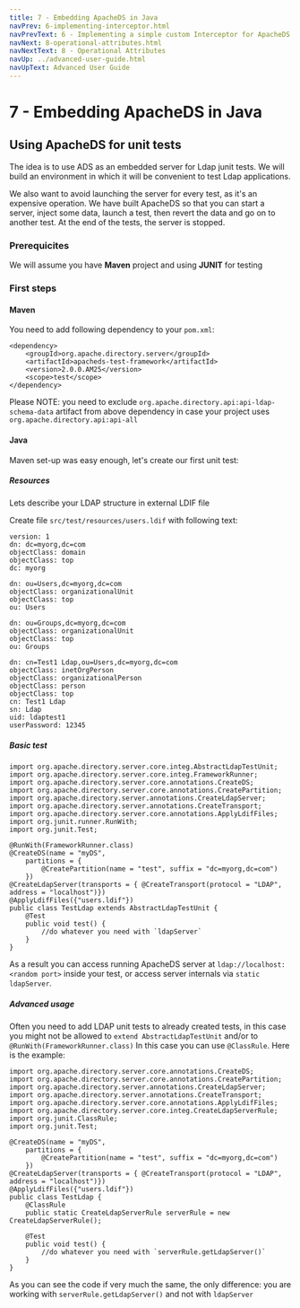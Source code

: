```yaml
---
title: 7 - Embedding ApacheDS in Java
navPrev: 6-implementing-interceptor.html
navPrevText: 6 - Implementing a simple custom Interceptor for ApacheDS
navNext: 8-operational-attributes.html
navNextText: 8 - Operational Attributes
navUp: ../advanced-user-guide.html
navUpText: Advanced User Guide
---
```


# 7 - Embedding ApacheDS in Java

## Using ApacheDS for unit tests
The idea is to use ADS as an embedded server for Ldap junit tests.
We will build an environment in which it will be convenient to test
Ldap applications.

We also want to avoid launching the server for every test, as it's
an expensive operation. We have built ApacheDS so that you can start
a server, inject some data, launch a test, then revert the data and
go on to another test. At the end of the tests, the server is stopped.

### Prerequicites
We will assume you have **Maven** project and using **JUNIT** for testing

### First steps
#### Maven
You need to add following dependency to your `pom.xml`:

    <dependency>
        <groupId>org.apache.directory.server</groupId>
        <artifactId>apacheds-test-framework</artifactId>
        <version>2.0.0.AM25</version>
        <scope>test</scope>
    </dependency>

Please NOTE: you need to exclude `org.apache.directory.api:api-ldap-schema-data`
artifact from above dependency in case your project uses `org.apache.directory.api:api-all`

#### Java
Maven set-up was easy enough, let's create our first unit test:

##### Resources
Lets describe your LDAP structure in external LDIF file

Create file `src/test/resources/users.ldif` with following text:

    version: 1
    dn: dc=myorg,dc=com
    objectClass: domain
    objectClass: top
    dc: myorg
    
    dn: ou=Users,dc=myorg,dc=com
    objectClass: organizationalUnit
    objectClass: top
    ou: Users
    
    dn: ou=Groups,dc=myorg,dc=com
    objectClass: organizationalUnit
    objectClass: top
    ou: Groups
    
    dn: cn=Test1 Ldap,ou=Users,dc=myorg,dc=com
    objectClass: inetOrgPerson
    objectClass: organizationalPerson
    objectClass: person
    objectClass: top
    cn: Test1 Ldap
    sn: Ldap
    uid: ldaptest1
    userPassword: 12345


##### Basic test

    import org.apache.directory.server.core.integ.AbstractLdapTestUnit;
    import org.apache.directory.server.core.integ.FrameworkRunner;
    import org.apache.directory.server.core.annotations.CreateDS;
    import org.apache.directory.server.core.annotations.CreatePartition;
    import org.apache.directory.server.annotations.CreateLdapServer;
    import org.apache.directory.server.annotations.CreateTransport;
    import org.apache.directory.server.core.annotations.ApplyLdifFiles;
    import org.junit.runner.RunWith;
    import org.junit.Test;
    
    @RunWith(FrameworkRunner.class)
    @CreateDS(name = "myDS",
        partitions = {
            @CreatePartition(name = "test", suffix = "dc=myorg,dc=com")
        })
    @CreateLdapServer(transports = { @CreateTransport(protocol = "LDAP", address = "localhost")})
    @ApplyLdifFiles({"users.ldif"})
    public class TestLdap extends AbstractLdapTestUnit {
        @Test
        public void test() {
            //do whatever you need with `ldapServer`
        }
    }


As a result you can access running ApacheDS server at `ldap://localhost:<random port>`
inside your test, or access server internals via `static ldapServer`.

##### Advanced usage
Often you need to add LDAP unit tests to already created tests, in this case you might
not be allowed to `extend AbstractLdapTestUnit` and/or to `@RunWith(FrameworkRunner.class)`
In this case you can use `@ClassRule`.
Here is the example:

    import org.apache.directory.server.core.annotations.CreateDS;
    import org.apache.directory.server.core.annotations.CreatePartition;
    import org.apache.directory.server.annotations.CreateLdapServer;
    import org.apache.directory.server.annotations.CreateTransport;
    import org.apache.directory.server.core.annotations.ApplyLdifFiles;
    import org.apache.directory.server.core.integ.CreateLdapServerRule;
    import org.junit.ClassRule;
    import org.junit.Test;
    
    @CreateDS(name = "myDS",
        partitions = {
            @CreatePartition(name = "test", suffix = "dc=myorg,dc=com")
        })
    @CreateLdapServer(transports = { @CreateTransport(protocol = "LDAP", address = "localhost")})
    @ApplyLdifFiles({"users.ldif"})
    public class TestLdap {
        @ClassRule
        public static CreateLdapServerRule serverRule = new CreateLdapServerRule();
    
        @Test
        public void test() {
            //do whatever you need with `serverRule.getLdapServer()`
        }
    }


As you can see the code if very much the same, the only difference: you are working with
`serverRule.getLdapServer()` and not with `ldapServer`



